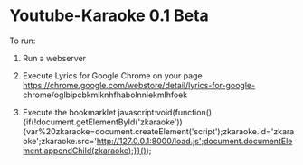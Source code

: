 Youtube-Karaoke 0.1 Beta
===============

To run:

1. Run a webserver

2. Execute Lyrics for Google Chrome on your page https://chrome.google.com/webstore/detail/lyrics-for-google-
chrome/oglbipcbkmlknhfhabolnniekmlhfoek

3. Execute the bookmarklet
    javascript:void(function(){if(!document.getElementById('zkaraoke')){var%20zkaraoke=document.createElement('script');zkaraoke.id='zkaraoke';zkaraoke.src='http://127.0.0.1:8000/load.js';document.documentElement.appendChild(zkaraoke);}}());